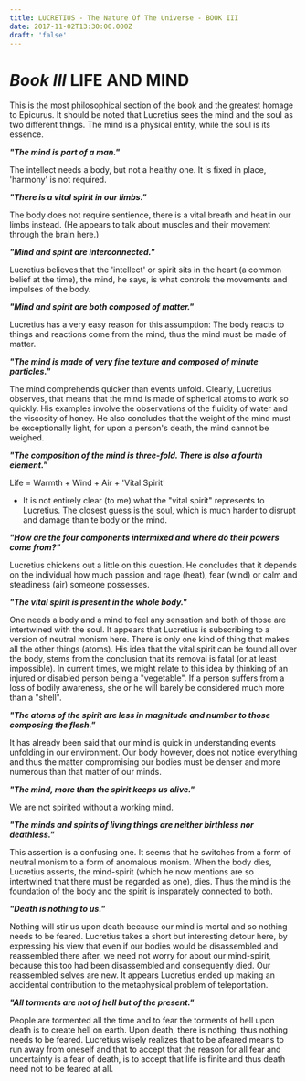 ```yaml
---
title: LUCRETIUS - The Nature Of The Universe - BOOK III
date: 2017-11-02T13:30:00.000Z
draft: 'false'
---
```

# *Book III* LIFE AND MIND

This is the most philosophical section of the book and the greatest homage to Epicurus. It should be noted that Lucretius sees the mind and the soul as two different things. The mind is a physical entity, while the soul is its essence. 

***"The mind is part of a man."***

The intellect needs a body, but not a healthy one. It is fixed in place, 'harmony' is not required. 

***"There is a vital spirit in our limbs."***

The body does not require sentience, there is a vital breath and heat in our limbs instead. (He appears to talk about muscles and their movement through the brain here.)

***"Mind and spirit are interconnected."***

Lucretius believes that the 'intellect' or spirit sits in the heart (a common belief at the time), the mind, he says, is what controls the movements and impulses of the body.

***"Mind and spirit are both composed of matter."***

Lucretius has a very easy reason for this assumption: The body reacts to things and reactions come from the mind, thus the mind must be made of matter.

***"The mind is made of very fine texture and composed of minute particles."***

The mind comprehends quicker than events unfold. Clearly, Lucretius observes, that means that the mind is made of spherical atoms to work so quickly. His examples involve the observations of the fluidity of water and the viscosity of honey. He also concludes that the weight of the mind must be exceptionally light, for upon a person's death, the mind cannot be weighed.

***"The composition of the mind is three-fold. There is also a fourth element."***

Life = Warmth + Wind + Air + 'Vital Spirit'

- It is not entirely clear (to me) what the "vital spirit" represents to Lucretius. The closest guess is the soul, which is much harder to disrupt and damage than te body or the mind.  

***"How are the four components intermixed and where do their powers come from?"***

Lucretius chickens out a little on this question. He concludes that it depends on the individual how much passion and rage (heat), fear (wind) or calm and steadiness (air) someone possesses. 

***"The vital spirit is present in the whole body."***

One needs a body and a mind to feel any sensation and both of those are intertwined with the soul.
It appears that Lucretius is subscribing to a version of neutral monism here. There is only one kind of thing that makes all the other things (atoms).
His idea that the vital spirit can be found all over the body, stems from the conclusion that its removal is fatal (or at least impossible). In current times, we might relate to this idea by thinking of an injured or disabled person being a "vegetable". If a person suffers from a loss of bodily awareness, she or he will barely be considered much more than a "shell".


***"The atoms of the spirit are less in magnitude and number to those composing the flesh."***

It has already been said that our mind is quick in understanding events unfolding in our environment. Our body however, does not notice everything and thus the matter compromising our bodies must be denser and more numerous than that matter of our minds.

***"The mind, more than the spirit keeps us alive."***

We are not spirited without a working mind.

***"The minds and spirits of living things are neither birthless nor deathless."***

This assertion is a confusing one. It seems that he switches from a form of neutral monism to a form of anomalous monism. When the body dies, Lucretius asserts, the mind-spirit (which he now mentions are so intertwined that there must be regarded as one), dies. Thus the mind is the foundation of the body and the spirit is insparately connected to both.

***"Death is nothing to us."***

Nothing will stir us upon death because our mind is mortal and so nothing needs to be feared.
Lucretius takes a short but interesting detour here, by expressing his view that even if our bodies would be disassembled and reassembled there after, we need not worry for about our mind-spirit, because this too had been disassembled and consequently died. Our reassembled selves are new. It appears Lucretius ended up making an accidental contribution to the metaphysical problem of teleportation.

***"All torments are not of hell but of the present."***

People are tormented all the time and to fear the torments of hell upon death is to create hell on earth. Upon death, there is nothing, thus nothing needs to be feared. Lucretius wisely realizes that to be afeared means to run away from oneself and that to accept that the reason for all fear and uncertainty is a fear of death, is to accept that life is finite and thus death need not to be feared at all.


